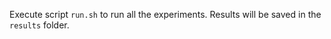 

Execute script `run.sh` to run all the experiments. Results will be saved in the `results` folder.